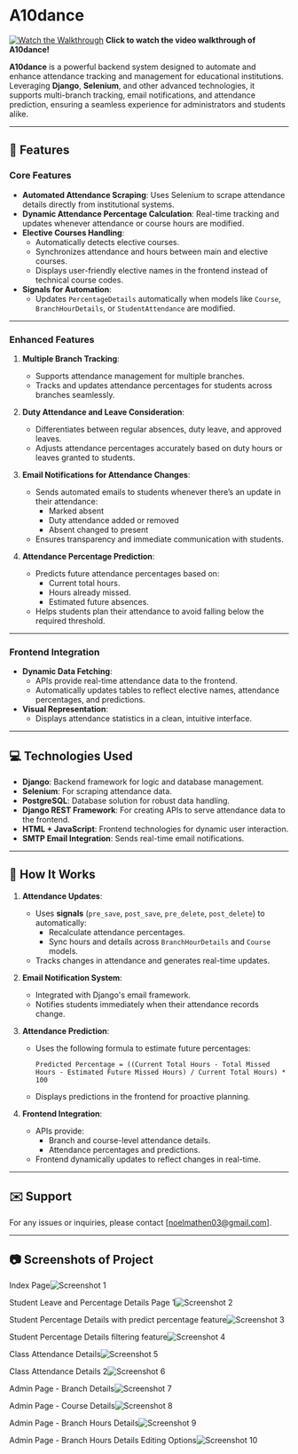 # A10dance

[![Watch the Walkthrough](https://img.youtube.com/vi/4Y2YtqheJu4/maxresdefault.jpg)](https://www.youtube.com/watch?v=4Y2YtqheJu4&ab_channel=NoelMathenEldho)
**Click to watch the video walkthrough of A10dance!**

**A10dance** is a powerful backend system designed to automate and enhance attendance tracking and management for educational institutions. Leveraging **Django**, **Selenium**, and other advanced technologies, it supports multi-branch tracking, email notifications, and attendance prediction, ensuring a seamless experience for administrators and students alike.

---

## 🚀 Features

### **Core Features**

- **Automated Attendance Scraping**: Uses Selenium to scrape attendance details directly from institutional systems.
- **Dynamic Attendance Percentage Calculation**: Real-time tracking and updates whenever attendance or course hours are modified.
- **Elective Courses Handling**:
  - Automatically detects elective courses.
  - Synchronizes attendance and hours between main and elective courses.
  - Displays user-friendly elective names in the frontend instead of technical course codes.
- **Signals for Automation**:
  - Updates `PercentageDetails` automatically when models like `Course`, `BranchHourDetails`, or `StudentAttendance` are modified.

---

### **Enhanced Features**

1. **Multiple Branch Tracking**:

   - Supports attendance management for multiple branches.
   - Tracks and updates attendance percentages for students across branches seamlessly.
2. **Duty Attendance and Leave Consideration**:

   - Differentiates between regular absences, duty leave, and approved leaves.
   - Adjusts attendance percentages accurately based on duty hours or leaves granted to students.
3. **Email Notifications for Attendance Changes**:

   - Sends automated emails to students whenever there’s an update in their attendance:
     - Marked absent
     - Duty attendance added or removed
     - Absent changed to present
   - Ensures transparency and immediate communication with students.
4. **Attendance Percentage Prediction**:

   - Predicts future attendance percentages based on:
     - Current total hours.
     - Hours already missed.
     - Estimated future absences.
   - Helps students plan their attendance to avoid falling below the required threshold.

---

### **Frontend Integration**

- **Dynamic Data Fetching**:
  - APIs provide real-time attendance data to the frontend.
  - Automatically updates tables to reflect elective names, attendance percentages, and predictions.
- **Visual Representation**:
  - Displays attendance statistics in a clean, intuitive interface.

---

## 💻 Technologies Used

- **Django**: Backend framework for logic and database management.
- **Selenium**: For scraping attendance data.
- **PostgreSQL**: Database solution for robust data handling.
- **Django REST Framework**: For creating APIs to serve attendance data to the frontend.
- **HTML + JavaScript**: Frontend technologies for dynamic user interaction.
- **SMTP Email Integration**: Sends real-time email notifications.

---

## 📖 How It Works

1. **Attendance Updates**:

   - Uses **signals** (`pre_save`, `post_save`, `pre_delete`, `post_delete`) to automatically:
     - Recalculate attendance percentages.
     - Sync hours and details across `BranchHourDetails` and `Course` models.
   - Tracks changes in attendance and generates real-time updates.
2. **Email Notification System**:

   - Integrated with Django's email framework.
   - Notifies students immediately when their attendance records change.
3. **Attendance Prediction**:

   - Uses the following formula to estimate future percentages:
     ```
     Predicted Percentage = ((Current Total Hours - Total Missed Hours - Estimated Future Missed Hours) / Current Total Hours) * 100
     ```
   - Displays predictions in the frontend for proactive planning.
4. **Frontend Integration**:

   - APIs provide:
     - Branch and course-level attendance details.
     - Attendance percentages and predictions.
   - Frontend dynamically updates to reflect changes in real-time.

---

## ✉️ Support
For any issues or inquiries, please contact [noelmathen03@gmail.com].

---

## 📷 Screenshots of Project

Index Page![Screenshot 1](https://github.com/noelmathen/A10dance/blob/main/Walkthoughs%20and%20Screenshots/Screenshot%201.jpg)

Student Leave and Percentage Details Page 1![Screenshot 2](https://github.com/noelmathen/A10dance/blob/main/Walkthoughs%20and%20Screenshots/Screenshot%202.jpg)

Student Percentage Details with predict percentage feature![Screenshot 3](https://github.com/noelmathen/A10dance/blob/main/Walkthoughs%20and%20Screenshots/Screenshot%203.jpg)

Student Percentage Details filtering feature![Screenshot 4](https://github.com/noelmathen/A10dance/blob/main/Walkthoughs%20and%20Screenshots/Screenshot%204.jpg)

Class Attendance Details![Screenshot 5](https://github.com/noelmathen/A10dance/blob/main/Walkthoughs%20and%20Screenshots/Screenshot%205.jpg)

Class Attendance Details 2![Screenshot 6](https://github.com/noelmathen/A10dance/blob/main/Walkthoughs%20and%20Screenshots/Screenshot%206.jpg)

Admin Page - Branch Details![Screenshot 7](https://github.com/noelmathen/A10dance/blob/main/Walkthoughs%20and%20Screenshots/Screenshot%207.jpg)

Admin Page - Course Details![Screenshot 8](https://github.com/noelmathen/A10dance/blob/main/Walkthoughs%20and%20Screenshots/Screenshot%208.jpg)

Admin Page - Branch Hours Details![Screenshot 9](https://github.com/noelmathen/A10dance/blob/main/Walkthoughs%20and%20Screenshots/Screenshot%209.jpg)

Admin Page - Branch Hours Details Editing Options![Screenshot 10](https://github.com/noelmathen/A10dance/blob/main/Walkthoughs%20and%20Screenshots/Screenshot%2010.jpg)
